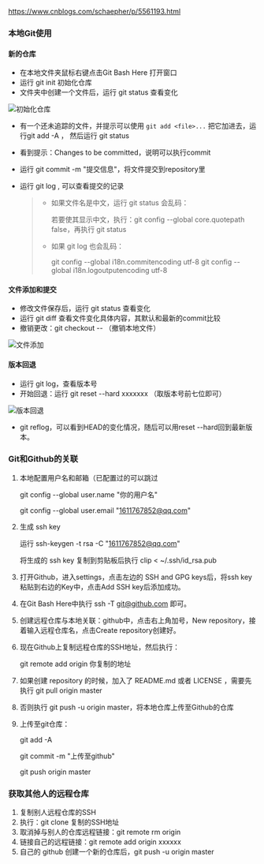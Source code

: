 https://www.cnblogs.com/schaepher/p/5561193.html

### 本地Git使用

#### 新的仓库

- 在本地文件夹鼠标右键点击Git Bash Here 打开窗口
- 运行 git init 初始化仓库
- 文件夹中创建一个文件后，运行 git status 查看变化

![初始化仓库](E:\NodeVScode\picgit\image-20221114095435236.png)

- 有一个还未追踪的文件，并提示可以使用 `git add <file>...` 把它加进去，运行git add -A ， 然后运行 git status

- 看到提示：Changes to be committed，说明可以执行commit

- 运行 git commit -m "提交信息"，将文件提交到repository里

- 运行 git log , 可以查看提交的记录

  > - 如果文件名是中文，运行 git status 会乱码：
  >
  >   若要使其显示中文，执行：git config --global core.quotepath false，再执行 git status 
  >
  > - 如果 git log 也会乱码：
  >
  >   git config --global i18n.commitencoding utf-8 git config --global i18n.logoutputencoding utf-8
  >
  >   

#### 文件添加和提交

- 修改文件保存后，运行 git status 查看变化
- 运行 git diff 查看文件变化具体内容，其默认和最新的commit比较
- 撤销更改：git checkout -- （撤销本地文件）

![文件添加](E:\NodeVScode\picgit\image_20221114102657.png)

#### 版本回退

- 运行 git log，查看版本号
- 开始回退：运行 git reset --hard xxxxxxx （取版本号前七位即可）

![版本回退](E:\NodeVScode\picgit\image_20221114104432.png)

- git reflog，可以看到HEAD的变化情况，随后可以用reset --hard回到最新版本。  

### Git和Github的关联

1. 本地配置用户名和邮箱（已配置过的可以跳过

   git config --global user.name "你的用户名"

   git config --global user.email "1611767852@qq.com"

2. 生成 ssh key

   运行 ssh-keygen -t rsa -C "1611767852@qq.com"

   将生成的 ssh key 复制到剪贴板后执行 clip < ~/.ssh/id_rsa.pub

3. 打开Github，进入settings，点击左边的 SSH and GPG keys后，将ssh key 粘贴到右边的Key中，点击Add SSH key后添加成功。

4. 在Git Bash Here中执行 ssh -T git@github.com 即可。

5. 创建远程仓库与本地关联：github中，点击右上角加号，New repository，接着输入远程仓库名，点击Create repository创建好。

6. 现在Github上复制远程仓库的SSH地址，然后执行：

   git remote add origin 你复制的地址

7. 如果创建 repository 的时候，加入了 README.md 或者 LICENSE ，需要先执行  git pull origin master

8. 否则执行 git push -u origin master，将本地仓库上传至Github的仓库

9. 上传至git仓库：

   git add -A

   git commit -m "上传至github"

   git push origin master

### 获取其他人的远程仓库

1. 复制别人远程仓库的SSH
2. 执行：git clone 复制的SSH地址
3. 取消掉与别人的仓库远程链接：git remote rm origin 
4. 链接自己的远程链接：git remote add origin xxxxxx
5. 自己的 github 创建一个新的仓库后，git push -u origin master